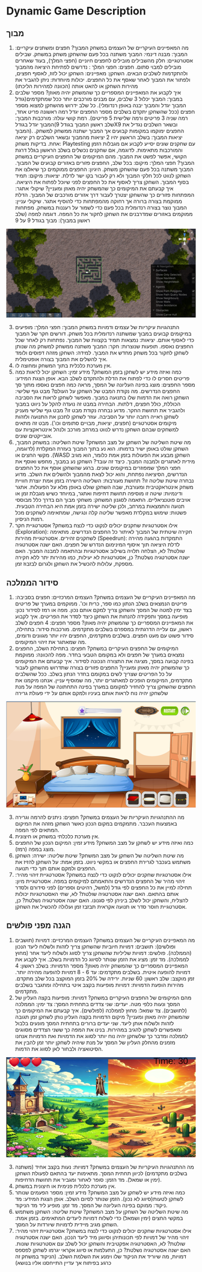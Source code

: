 
# Dynamic Game Description

## מבוך
1.  מה המאפיינים העיקריים של העצמים במשחק המבוך?
חפצים ומשתנים עיקריים:
המבוך:
מבנה דינמי: המבוך משתנה בכל פעם שהשחקן משחק במשחק.
שבילים אסטרטגיים: חלק מהשבילים מובילים לחפצים חיוניים (חפצי המלך), בעוד שאחרים מובילים למבוי סתום.
חפצים:
חפצי המלך : נדרשים לפתיחת היציאה מהמבוך ולהתקדמות לשלבים הבאים.
השחקן:
מאפיינים: השחקן יכול לזוז, לאסוף חפצים, ולפתור את המבוך לאחר שאסף את כל החפצים.
יכולות מיוחדות: ניתן להגביר את מהירות השחקן או להאט אותה (הכוונה למהירות הליכתו) 
2.  איך לקבוע את המאפיינים המספריים כך שהמשחק יהיה מאוזן?
מספר שלבים במבוך:
המבוך יכלול 3  שלבים, עם מבנים מורכבים יותר ככל שמתקדמים(גודל המבוך יגדל והמבוך יבנה באופן רנדומלי).
כל שלב ידרוש מהשחקן למצוא מספר חפצים (ככל שהשחקן יתקדם בשלבים מספר החפצים יגדל רמה ראשונה פריט אחד, רמה שניה 3 פריטים ורמה שלישית 5 פריטים).
רמת קושי עולה:
מורכבות המבוך:
המבוך יגדל בגודל(שלב ראשון המבוך בגודל 9X9 ובשאר השלבים נגדיל את המבוך).
החפצים ימוקמו במקומות קבועים אך המבוך ישתנה ממשחק למשחק.
יציאות המבוך: בשלב הראשון יהיו 2 יציאות מהמבוך ובשאר השלבים רק יציאה אחת.
בדיקות משחק:
Playtesting  עם שחקנים שונים יסייע לקבוע אם מגבלות הזמן והמורכבות מתאימות.
לדוגמה, אם שחקנים נכשלים בשלב הראשון בגלל דרגת הקושי, אפשר לפשט את המבוך.
מהם המיקומים של החפצים העיקריים במשחק המבוך?
חפצי המלך:
מיקום: בכל שלב, החפצים פזורים באזורים קבועים של המבוך. המבוך משתנה בכל פעם שהשחקן משחק.
היגיון: החפצים ממוקמים כך שיאלצו את השחקן לנווט לכל חלקי המבוך ולא רק לעבור בקו ישר לדלת.
יציאות:
מיקום: תמיד בסוף המבוך. השחקן צריך לאסוף את כל החפצים לפני שיוכל לפתוח את היציאה.
איך קבעתם את המיקומים כך שהמשחק יהיה מאוזן ומעניין?
שיקולי אתגר:
המפתחות פזורים כך שהשחקן יצטרך לעבור דרך אזורים מורכבים של המבוך.
הדלת ממוקמת בצורה ברורה אך רחוקה מהמפתחות כדי להוסיף אתגר.
שיקולי עניין:
המבוך נוצר בצורה רנדומלית בכל פעם כדי לשמור על רעננות במשחק.
מפתחות ממוקמים באזורים שמדרבנים את השחקן לחקור את כל המפה.
דוגמה למפה (שלב ראשון במבוך):   מבוך בגודל 9 על 9

![תיאור המבוך](https://raw.githubusercontent.com/RehabGaming/King-s-Rehab-Game/main/maze.png)



3. התנהגויות עיקריות של עצמים ודמויות במשחק המבוך:
חפצי המלך:
מופיעים במיקומים קבועים במבוך שמשתנה רנדומלית בכל משחק.
דורשים חקר של המבוך כדי לאסוף אותם.
יציאות:
נמצאות תמיד בקצוות של המבוך.
נפתחות רק לאחר שכל החפצים נאספו.
תופעות שנוצרות:
חקר: המבוך משתנה ממשחק למשחק מה שנותן לשחקן לחקור בכל משחק מחדש את המבוך.
למידה: השחקן מזהה דפוסים ולומד איך להשלים את המבוך בצורה אופטימלית.
4. אין מערכת כלכלית בתוך המשחק ומחוצה לו.
5. כמה ואיזה מידע יש לשחקן בזמן המשחק?
מידע זמין:
השחקן יכול לראות כמה פריטים חסרים לו כדי לפתוח את הדלת ולהתקדם לשלב הבא.
אופן הצגת המידע:
מספר החפצים: מוצג בפינה העליונה של המסך, מראה כמה חפצים נאספו מתוך סך החפצים הנדרשים.
מה נקודת המבט של השחקן על העולם?
מבט גוף שלישי:
השחקן רואה את הדמות שלו בתנועה במבוך.
מאפשר לשחקן לראות את הסביבה הכוללת, כולל חפצים, דלתות.
הבחירה במבט זה נועדה להקל על ניווט במבוך ולהגביר את תחושת החקר.
מדוע נבחרה נקודת מבט זו?
מבט גוף שלישי מעניק לשחקן ראייה רחבה יותר על הסביבה.
עוזר לשחקן לתכנן את התנועה ולזהות מיקומים אסטרטגיים (חפצים, יציאות, מבויים סתומים וכו').
מבט זה מתאים למשחקים שבהם השחקן נדרש לנווט במרחב מורכב ולנהל אינטראקציות עם אובייקטים שונים.
6. מה שיטת השליטה של השחקן על מצב המשחק?
שיטת השליטה:
במשחק המבוך, השחקן שולט באופן ישיר בדמותו. הוא נע בתוך המבוך בעזרת המקלדת (לדוגמה, מקשי החצים או .(WASD 
השחקן מבצע את הפעולות בזמן אמת כלומר, הוא מגיב מידית לאתגרים ולמבנה המבוך.
כיצד זה עובד?
השחקן נע במבוך, מחפש ואוסף את חפצי המלך שמפוזרים במיקומים שונים.
ברגע שהשחקן אוסף את כל החפצים הנדרשים, הסיציאה נפתחת, והוא יכול לצאת מהמבוך ולהשלים את השלב.
מדוע נבחרה שיטת שליטה זו?
תחושת מעורבות: השליטה הישירה בזמן אמת יוצרת חוויית משחק אינטראקטיבית ומעורבת, שבה השחקן שולט באופן מלא על הפעולות.
אתגר ודינמיות: שיטה זו מוסיפה תחושת דחיפות ואתגר, במיוחד כשיש מגבלת זמן או אויבים פוטנציאליים.
התאמה לסגנון המשחק: משחקי מבוך הם בדרך כלל מבוססי תנועה והתמצאות במרחב, ולכן שליטה ישירה בזמן אמת היא הבחירה הטבעית.
פשטות: שימוש במקלדת מאפשר שליטה קלה ונגישה, שמתאימה לשחקנים מכל רמות הניסיון.
7. אילו אסטרטגיות שחקנים יכולים לנקוט כדי לנצח במשחק?
אסטרטגיית חקר (Exploration):
חקירה שיטתית של המבוך לאיתור כל החפצים הנדרשים. מתאימה לשחקנים זהירים.
אסטרטגיית מהירות (Speedrun):
התמקדות בהגעה מהירה לדלת היציאה תוך איסוף המינימום הנדרש של חפצים.
האם ישנה אסטרטגיה שולטת?
לא, הצלחה תלויה בשילוב אסטרטגיות ובהתאמה למבנה המבוך.
האם ישנה אסטרטגיה נשלטת?
כן, אסטרטגיות לא יעילות, כמו מהירות יתר ללא חקירה מספקת, עלולות להכשיל את השחקן ולגרום לבזבוז זמן.

## סידור הממלכה
1. מה המאפיינים העיקריים של העצמים במשחק?
העצמים המרכזיים:
חפצים בסביבה:
פריטים הנמצאים בשלב הנתון כמו ספר, כרית וכו'.
ממוקמים במערך של פריטים בצד ימין למטה של המסך והשחקן צריך למקם אותם נכון.
מפה או רמז לסידור נכון:
מופיעה במסך ותפקידה להנחות את השחקן כיצד לסדר את הפריטים.
איך לקבוע את המאפיינים המספריים כך שהמשחק יהיה מאוזן?
מספר חפצים:
4 חפצים לשלב ראשון, עם עלייה הדרגתית במספרם בשלבים מתקדמים.
מורכבות סידור:
בתחילה, סידור פשוט עם מעט חפצים.
בשלבים מתקדמים, החפצים יהיו יותר מגוונים ודומים, מה שמאתגר את זיהוי המיקומים.
2. המיקומים של החפצים העיקריים במשחק?
חפצים:
בתחילת השלב, החפצים נמצאים במערך של חפצים ולא במקומם הטבעי בחדר.
מפה להכוונה:
ממוקמת בפינה קבועה במסך, מציגה את התצורה הנכונה לסידור.
איך קבעתם את המיקומים כך שהמשחק יהיה מאוזן ומעניין?
החפצים פזורים בצורה שתדרוש מהשחקן לעבור על כל הפריטים שצריך לשים במקומם בחדר הנתון בשלב.
ככל שהשלבים מתקדמים, המיקומים הופכים למאתגרים יותר, מה שמוסיף עניין.
אנחנו מיקמנו את החפצים שהשחקן צריך להחזיר למקומם במערך בפינה התחתונה של המפה על מנת שלשחקן יהיה נוח לראות אותם בעיניו ולמקם אותם על ידי פעולת גרירה

![סידור הממלכה](https://raw.githubusercontent.com/RehabGaming/King-s-Rehab-Game/main/%D7%A1%D7%99%D7%93%D7%95%D7%A8%20%D7%94%D7%9E%D7%9E%D7%9C%D7%9B%D7%94.png)



3. מה ההתנהגויות העיקריות של העצמים במשחק?
חפצים:
ניתנים להרמה וגרירה באמצעות העכבר.
מתמקמים במקום הנכון כאשר השחקן מזהה את המיקום המתאים לפי המפה.
4. אין מערכת כלכלתי במשחק או חיצונית.
5.  כמה ואיזה מידע יש לשחקן על מצב המשחק?
מידע זמין:
המיקום הנכון של החפצים מוצג במפה (רמז).
6. מה שיטת השליטה של השחקן על מצב המשחק?
שיטת שליטה:
ישירה: השחקן משתמש בעכבר לגרירת החפצים או במקשי ניווט.
בזמן אמת: על השחקן להזיז את החפצים ולמקם אותם תוך כדי תנועה.
7. אילו אסטרטגיות שחקנים יכולים לנקוט כדי לנצח במשחק?
אסטרטגיית זיהוי מהיר:
זיהוי מהיר של החפצים הנדרשים והתאמתם למיקומים במפה.
אסטרטגיית מיון:
תחילה למיין את כל החפצים לפי גודל (למשל, רהיטים וספרים) לפני סידורם ולסדר אותם בהתאם.
האם ישנה אסטרטגיה שולטת?
לא, שתי האסטרטגיות יכולות להצליח, והשחקן יכול לשלב ביניהן לפי סגנונו.
האם ישנה אסטרטגיה נשלטת?
כן, אסטרטגיית חוסר סדר או תנועה אקראית תבזבז זמן ועלולה להכשיל את השחקן.

## הגנה מפני פולשים
1. מה המאפיינים העיקריים של העצמים במשחק?
העצמים המרכזיים:
דמויות (תושבים ופולשים):
תושבים: דמויות חיוביות שהשחקן צריך לזהות ולשלוח ליעד הנכון (הממלכה).
פולשים: דמויות שליליות שהשחקן צריך לסווג ולשלוח ליעד אחר (מחוץ לממלכה).
מד זמן:
מציג את הזמן שנותר לסיווג כל הדמויות בשלב.
איך לקבוע את המאפיינים המספריים כך שהמשחק יהיה מאוזן?
מספר הדמויות:
בשלב ראשון: 4 דמויות להופעה איטית.
בשלבים מתקדמים: עד 6 - 8 דמויות להופעה מהירה יותר.
זמן מוקצב:
שלב ראשון: 60 שניות.
ירידה של 20% בזמן המוקצב בכל שלב מתקדם.
מהירות הופעת הדמויות:
דמויות מופיעות בקצב איטי בתחילה ומתגבר בשלבים מתקדמים.
2.  מהם המיקומים של החפצים העיקריים במשחק?
דמויות:
מופיעות בקצה העליון של המסך ונעות כלפי מטה.
יעדים:
שני צדדים בתחתית המסך:
צד ימין: הממלכה (לתושבים).
צד שמאל: מחוץ לממלכה (לפולשים).
איך קבעתם את המיקומים כך שהמשחק יהיה מאוזן ומעניין?
מיקום הדמויות בקצה העליון נותן לשחקן זמן תגובה לזהות ולשלוח אותן ליעד.
שני יעדים ברורים בתחתית המסך מונעים בלבול ומאפשרים לשחקן להגיב במהירות.
בנינו את המפה כך ששני הצדדים מסווגים לממלכה ומדבר כך שלשחקן יהיה נוח יותר לסווג את הדמויות ואת הדמויות אנחנו מזמנים מהחלק העליון של המסך על מנת שיהיה לשחקן יותר זמן להבין את הסיטואציה ולבחור לאן לסווג את הדמות.

![פולשים](https://raw.githubusercontent.com/RehabGaming/King-s-Rehab-Game/main/%D7%A4%D7%95%D7%9C%D7%A9%D7%99%D7%9D.png)


3.  מה ההתנהגויות העיקריות של העצמים במשחק?
דמויות:
נעות בקצב אחיד (משתנה בשלבים מתקדמים) לכיוון תחתית המסך.
מתאימות יעד בהתאם לפעולת השחקן (ימין או שמאל).
מד הזמן:
סופר לאחור ומגביר את תחושת הדחיפות.
4. אין מערכת כלכלית פנימית או חיצונית במשחק.
5. כמה ואיזה מידע יש לשחקן על מצב המשחק?
מידע זמין:
מספר הפעמים שנותר לשחקן לטעות(סיווג לא נכון).
הזמן שנותר לסיום השלב.
אופן הצגת המידע:
מד ניקוד: ממוקם בפינה העליונה של המסך.
מד זמן: מופיע ליד מד הניקוד.
6.  מה שיטת השליטה של השחקן על מצב המשחק?
שיטת שליטה:
השחקן משתמש במקשי החצים (ימין ושמאל) כדי לשלוח דמויות ליעדים המתאימים.
בזמן אמת: השחקן מגיב מיידית לדמויות שיורדות על המסך.
7. אילו אסטרטגיות שחקנים יכולים לנקוט כדי לנצח במשחק?
אסטרטגיית זיהוי מהיר:
זיהוי מהיר של דמויות לפי תכונותיהן וסיווגן מיד ליעד הנכון.
האם ישנה אסטרטגיה שולטת?
לא, האסטרטגיה אפקטיבית והשחקן יכול לשלב עם אסטרטגיות שונות.
האם ישנה אסטרטגיה נשלטת?
כן, התעלמות או סיווג אקראי יגרמו לשחקן לפספס דמויות, מה שיוריד את הניקוד שלו וימנע את השלמת השלב. (הניקוד במשחק זה כרגע בפיתוח אך עדיין התייחסנו אליו בנושא)
